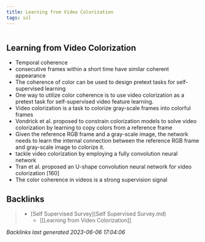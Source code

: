 ```yaml
---
title: Learning from Video Colorization
tags: ssl
---
```

```toc
```
## Learning from Video Colorization
- Temporal coherence 
- consecutive frames within a short time have similar coherent appearance 
- The coherence of color can be used to design pretext tasks for self-supervised learning 
- One way to utilize color coherence is to use video colorization as a pretext task for self-supervised video feature learning. 
- Video colorization is a task to colorize gray-scale frames into colorful frames 
- Vondrick et al. proposed to constrain colorization models to solve video colorization by learning to copy colors from a reference frame 
- Given the reference RGB frame and a gray-scale image, the network needs to learn the internal connection between the reference RGB frame and gray-scale image to colorize it. 
- tackle video colorization by employing a fully convolution neural network 
- Tran et al. proposed an U-shape convolution neural network for video colorization [160] 
- The color coherence in videos is a strong supervision signal

## Backlinks

> - [Self Supervised Survey](Self Supervised Survey.md)
>   - [[Learning from Video Colorization]]

_Backlinks last generated 2023-06-06 17:04:06_
